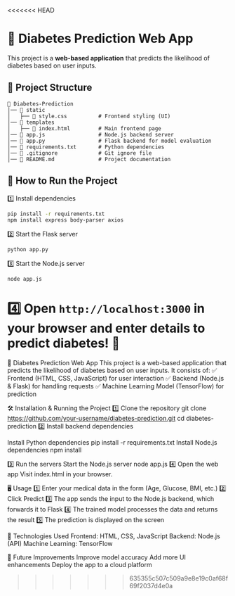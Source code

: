 <<<<<<< HEAD
# 🏥 Diabetes Prediction Web App  

This project is a **web-based application** that predicts the likelihood of diabetes based on user inputs.  

## 📂 Project Structure  
```
📁 Diabetes-Prediction
│── 📁 static
│   ├── 📄 style.css          # Frontend styling (UI)
│── 📁 templates
│   ├── 📄 index.html         # Main frontend page
│── 📄 app.js                 # Node.js backend server
│── 📄 app.py                 # Flask backend for model evaluation
│── 📄 requirements.txt       # Python dependencies
│── 📄 .gitignore             # Git ignore file
│── 📄 README.md              # Project documentation
```

## 🚀 How to Run the Project  
1️⃣ Install dependencies  
```bash
pip install -r requirements.txt
npm install express body-parser axios
```  

2️⃣ Start the Flask server  
```bash
python app.py
```  

3️⃣ Start the Node.js server  
```bash
node app.js
```  

4️⃣ Open `http://localhost:3000` in your browser and enter details to predict diabetes! 🎉  
=======
🏥 Diabetes Prediction Web App
This project is a web-based application that predicts the likelihood of diabetes based on user inputs. It consists of:
✅ Frontend (HTML, CSS, JavaScript) for user interaction
✅ Backend (Node.js & Flask) for handling requests
✅ Machine Learning Model (TensorFlow) for prediction



🛠️ Installation & Running the Project
1️⃣ Clone the repository
git clone https://github.com/your-username/diabetes-prediction.git
cd diabetes-prediction
2️⃣ Install backend dependencies

Install Python dependencies
pip install -r requirements.txt
Install Node.js dependencies
npm install

3️⃣ Run the servers
Start the Node.js server
node app.js
4️⃣ Open the web app
Visit index.html in your browser.

🖥️ Usage
1️⃣ Enter your medical data in the form (Age, Glucose, BMI, etc.)
2️⃣ Click Predict
3️⃣ The app sends the input to the Node.js backend, which forwards it to Flask
4️⃣ The trained model processes the data and returns the result
5️⃣ The prediction is displayed on the screen

🔧 Technologies Used
Frontend: HTML, CSS, JavaScript
Backend: Node.js (API)
Machine Learning: TensorFlow

🎯 Future Improvements
Improve model accuracy
Add more UI enhancements
Deploy the app to a cloud platform
>>>>>>> 635355c507c509a9e8e19c0af68f69f2037d4e0a
